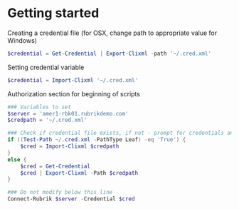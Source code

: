 # Getting started

Creating a credential file (for OSX, change path to appropriate value for Windows)  

```powershell
$credential = Get-Credential | Export-Clixml -path '~/.cred.xml'
```

Setting credential variable  

```powershell
$credential = Import-Clixml '~/.cred.xml'
```

Authorization section for beginning of scripts
```powershell
### Variables to set
$server = 'amer1-rbk01.rubrikdemo.com'
$credpath = '~/.cred.xml'

### Check if credential file exists, if not - prompt for credentials and save
if ((Test-Path ~/.cred.xml -PathType Leaf) -eq 'True') {
    $cred = Import-Clixml $credpath
}
else {
    $cred = Get-Credential
    $cred | Export-Clixml -Path $credpath
}

### Do not modify below this line
Connect-Rubrik $server -Credential $cred
```